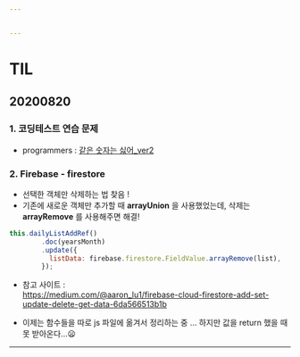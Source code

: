 ```yaml
---


---
```


<h1 id="til">TIL</h1>
<h2 id="section">20200820</h2>
<h3 id="코딩테스트-연습-문제">1. 코딩테스트 연습 문제</h3>
<ul>
<li>programmers : <a href="https://github.com/jina95/TIL/blob/master/Algorithm/LEVEL%201/%EA%B0%99%EC%9D%80%20%EC%88%AB%EC%9E%90%EB%8A%94%20%EC%8B%AB%EC%96%B4_ver2.html">같은 숫자는 싫어_ver2</a></li>
</ul>
<h3 id="firebase---firestore">2. Firebase - firestore</h3>
<ul>
<li>선택한 객체만 삭제하는 법 찾음 !</li>
<li>기존에 새로운 객체만 추가할 때 <strong>arrayUnion</strong> 을 사용했었는데, 삭제는 <strong>arrayRemove</strong> 를 사용해주면 해결!</li>
</ul>

```javascript
this.dailyListAddRef()
        .doc(yearsMonth)
        .update({
          listData: firebase.firestore.FieldValue.arrayRemove(list),
        });
```

<ul>
<li>
<p>참고 사이트 :<br>
<a href="https://medium.com/@aaron_lu1/firebase-cloud-firestore-add-set-update-delete-get-data-6da566513b1b">https://medium.com/@aaron_lu1/firebase-cloud-firestore-add-set-update-delete-get-data-6da566513b1b</a></p>
</li>
<li>
<p>이제는 함수들을 따로 js 파일에 옮겨서 정리하는 중 … 하지만 값을 return 했을 때 못 받아온다…😦</p>
</li>
</ul>
<hr>

